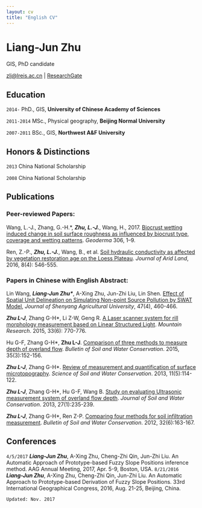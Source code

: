 ```yaml
---
layout: cv
title: "English CV"
---
```


# Liang-Jun Zhu

GIS, PhD candidate

<div id="webaddress"><i class="fa fa-envelope">
</i> <a href="mailto:zlj@lreis.ac.cn">zlj@lreis.ac.cn</a>
|
<i class="fa fa-archive">
</i> <a href="https://www.researchgate.net/profile/Liangjun_Zhu">ResearchGate</a></div>

## Education

`2014-` PhD., GIS, **University of Chinese Academy of Sciences**

`2011-2014` MSc., Physical geography, **Beijing Normal University**

`2007-2011` BSc., GIS, **Northwest A&F University**

## Honors & Distinctions

`2013` China National Scholarship

`2008` China National Scholarship

## Publications

### Peer-reviewed Papers:

Wang, L.-J., Zhang, G.-H.*, **_Zhu, L.-J._**, Wang, H., 2017. [Biocrust wetting induced change in soil surface roughness as influenced by biocrust type, coverage and wetting patterns](http://dx.doi.org/10.1016/j.geoderma.2017.06.032). _Geoderma_ 306, 1–9.

Ren, Z.-P., **_Zhu, L.-J._**, Wang, B., et al. [Soil hydraulic conductivity as affected by vegetation restoration age on the Loess Plateau](http://dx.doi.org/10.1007/s40333-016-0010-2). _Journal of Arid Land_, 2016, 8(4): 546-555.

### Papers in Chinese with English Abstract:

Lin Wang, ___Liang-Jun Zhu*___, A-Xing Zhu, Jun-Zhi Liu, Lin Shen. [Effect of Spatial Unit Delineation on Simulating Non-point Source Pollution by SWAT Model](http://dx.doi.org/10.3969/j.issn.1000-1700.2016.04.012), _Journal of Shenyang Agricultural University_, 47(4), 460-466.

**_Zhu L-J_**, Zhang G-H*, Li Z-W, Geng R. [A Laser scanner system for rill morphology measurement based on Linear Structured Light](http://dx.doi.org/10.16089/j.cnki.1008-2786.000093). _Mountain Research_. 2015, 33(6): 770-776.

Hu G-F, Zhang G-H*, __Zhu L-J__. [Comparison of three methods to measure depth of overland flow](http://dx.doi.org/10.13961/j.cnki.stbctb.2015.03.034). _Bulletin of Soil and Water Conservation_. 2015, 35(3):152-156.

**_Zhu L-J_**, Zhang G-H*. [Review of measurement and quantification of surface microtopography](http://dx.doi.org/10.16843/j.sswc.2013.05.018). _Science of Soil and Water Conservation_. 2013, 11(5):114-122.

**_Zhu L-J_**, Zhang G-H*, Hu G-F, Wang B. [Study on evaluating Ultrasonic measurement system of overland flow depth](http://dx.doi.org/10.13870/j.cnki.stbcxb.2013.01.044). _Journal of Soil and Water Conservation_. 2013, 27(1):235-239.

**_Zhu L-J_**, Zhang G-H*, Ren Z-P. [Comparing four methods for soil infiltration measurement](http://dx.doi.org/10.13961/j.cnki.stbctb.2012.06.050). _Bulletin of Soil and Water Conservation_. 2012, 32(6):163-167.

## Conferences

`4/5/2017` ___Liang-Jun Zhu___, A-Xing Zhu, Cheng-Zhi Qin, Jun-Zhi Liu. An Automatic Approach of Prototype-based Fuzzy Slope Positions inference method. AAG Annual Meeting, 2017, Apr. 5-9, Boston, USA.
`8/21/2016` ___Liang-Jun Zhu___, A-Xing Zhu, Cheng-Zhi Qin, Jun-Zhi Liu. An Automatic Approach to Prototype-based Derivation of Fuzzy Slope Positions. 33rd International Geographical Congress, 2016, Aug. 21-25, Beijing, China.

`Updated: Nov. 2017`
